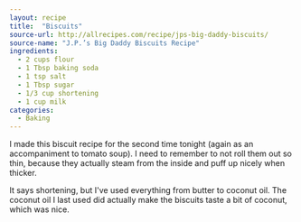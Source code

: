 ```yaml
---
layout: recipe
title:  "Biscuits"
source-url: http://allrecipes.com/recipe/jps-big-daddy-biscuits/ 
source-name: "J.P.’s Big Daddy Biscuits Recipe"
ingredients:
  - 2 cups flour
  - 1 Tbsp baking soda
  - 1 tsp salt
  - 1 Tbsp sugar
  - 1/3 cup shortening
  - 1 cup milk
categories:
  - Baking
---
```


I made this biscuit recipe for the second time tonight (again as an accompaniment to tomato soup). I need to remember to not roll them out so thin, because they actually steam from the inside and puff up nicely when thicker.

It says shortening, but I've used everything from butter to coconut oil. The coconut oil I last used did actually make the biscuits taste a bit of coconut, which was nice.